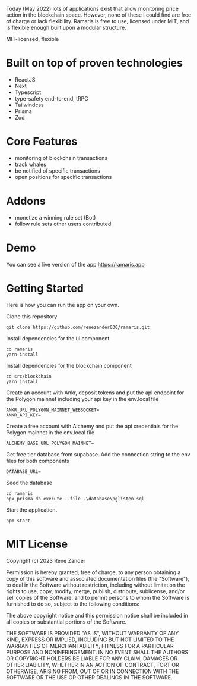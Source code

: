 Today (May 2022) lots of applications exist that allow monitoring price action in the blockchain space. However, none of these I could find are free of charge or lack flexibility. Ramaris is free to use, licensed under MIT, and is flexible enough built upon a modular structure.

MIT-licensed, flexible 

# Built on top of proven technologies
- ReactJS
- Next
- Typescript
- type-safety end-to-end, tRPC
- Tailwindcss
- Prisma
- Zod

# Core Features
- monitoring of blockchain transactions
- track whales
- be notified of specific transactions
- open positions for specific transactions

# Addons
- monetize a winning rule set (Bot)
- follow rule sets other users contributed

# Demo
You can see a live version of the app https://ramaris.app

# Getting Started
Here is how you can run the app on your own.


Clone this repository  
```
git clone https://github.com/renezander030/ramaris.git  
```
Install dependencies for the ui component  
```
cd ramaris  
yarn install  
```
Install dependencies for the blockchain component  
```
cd src/blockchain  
yarn install  
```
Create an account with Ankr, deposit tokens and put the api endpoint for the Polygon mainnet including your api key in the env.local file  
```
ANKR_URL_POLYGON_MAINNET_WEBSOCKET=  
ANKR_API_KEY=
```    
Create a free account with Alchemy and put the api credentials for the Polygon mainnet in the env.local file  
```
ALCHEMY_BASE_URL_POLYGON_MAINNET=
```
Get free tier database from supabase. Add the connection string to the env files for both components  
```
DATABASE_URL=
```
Seed the database  
```
cd ramaris  
npx prisma db execute --file .\database\pglisten.sql
```
Start the application.
```
npm start
```


# MIT License
Copyright (c) 2023 Rene Zander

Permission is hereby granted, free of charge, to any person obtaining a copy
of this software and associated documentation files (the "Software"), to deal
in the Software without restriction, including without limitation the rights
to use, copy, modify, merge, publish, distribute, sublicense, and/or sell
copies of the Software, and to permit persons to whom the Software is
furnished to do so, subject to the following conditions:

The above copyright notice and this permission notice shall be included in all
copies or substantial portions of the Software.

THE SOFTWARE IS PROVIDED "AS IS", WITHOUT WARRANTY OF ANY KIND, EXPRESS OR
IMPLIED, INCLUDING BUT NOT LIMITED TO THE WARRANTIES OF MERCHANTABILITY,
FITNESS FOR A PARTICULAR PURPOSE AND NONINFRINGEMENT. IN NO EVENT SHALL THE
AUTHORS OR COPYRIGHT HOLDERS BE LIABLE FOR ANY CLAIM, DAMAGES OR OTHER
LIABILITY, WHETHER IN AN ACTION OF CONTRACT, TORT OR OTHERWISE, ARISING FROM,
OUT OF OR IN CONNECTION WITH THE SOFTWARE OR THE USE OR OTHER DEALINGS IN THE
SOFTWARE.
